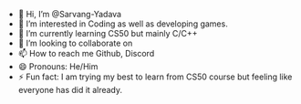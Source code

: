- 👋 Hi, I’m @Sarvang-Yadava
- 👀 I’m interested in Coding as well as developing games.
- 🌱 I’m currently learning CS50 but mainly C/C++
- 💞️ I’m looking to collaborate on 
- 📫 How to reach me Github, Discord
- 😄 Pronouns: He/Him
- ⚡ Fun fact: I am trying my best to learn from CS50 course but feeling like everyone has did it already.

<!---
Sarvang-Yadava/Sarvang-Yadava is a ✨ special ✨ repository because its `README.md` (this file) appears on your GitHub profile.
You can click the Preview link to take a look at your changes.
--->
